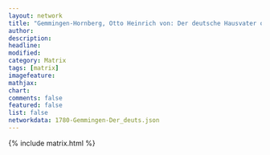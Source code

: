```yaml
---
layout: network
title: "Gemmingen-Hornberg, Otto Heinrich von: Der deutsche Hausvater oder die Familie (1780)"
author:
description:
headline:
modified:
category: Matrix
tags: [matrix]
imagefeature: 
mathjax: 
chart: 
comments: false
featured: false
list: false
networkdata: 1780-Gemmingen-Der_deuts.json
---
```

{% include matrix.html %}
